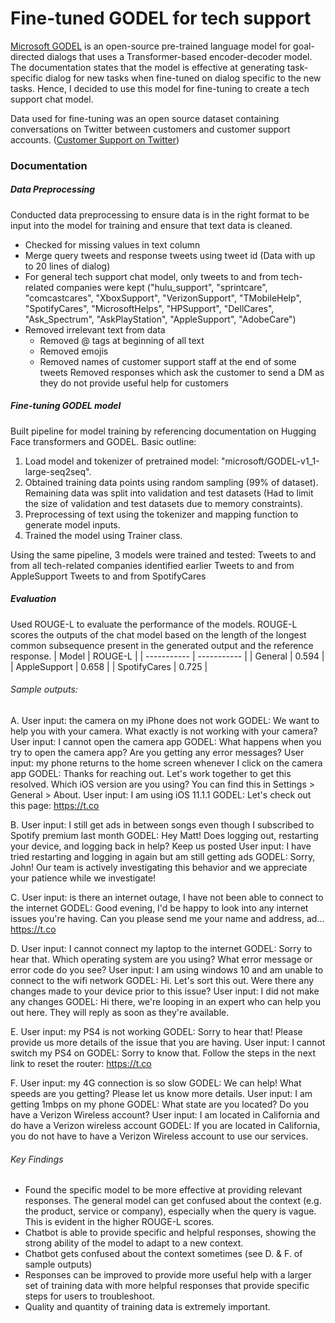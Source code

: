 # Fine-tuned GODEL for tech support

[Microsoft GODEL](https://www.microsoft.com/en-us/research/project/godel/) is an open-source pre-trained language model for goal-directed dialogs that uses a Transformer-based encoder-decoder model. The documentation states that the model is effective at generating task-specific dialog for new tasks when fine-tuned on dialog specific to the new tasks. Hence, I decided to use this model for fine-tuning to create a tech support chat model.

Data used for fine-tuning was an open source dataset containing conversations on Twitter between customers and customer support accounts. ([Customer Support on Twitter](https://www.kaggle.com/datasets/thoughtvector/customer-support-on-twitter))

### Documentation 
##### Data Preprocessing
Conducted data preprocessing to ensure data is in the right format to be input into the model for training and ensure that text data is cleaned.
- Checked for missing values in text column
- Merge query tweets and response tweets using tweet id (Data with up to 20 lines of dialog)
- For general tech support chat model, only tweets to and from tech-related companies were kept ("hulu_support", "sprintcare", "comcastcares", "XboxSupport", "VerizonSupport", "TMobileHelp", "SpotifyCares", "MicrosoftHelps", "HPSupport", "DellCares", "Ask_Spectrum", "AskPlayStation", "AppleSupport", "AdobeCare")
- Removed irrelevant text from data
  - Removed @ tags at beginning of all text
  - Removed emojis
  - Removed names of customer support staff at the end of some tweets
Removed responses which ask the customer to send a DM as they do not provide useful help for customers

##### Fine-tuning GODEL model
Built pipeline for model training by referencing documentation on Hugging Face transformers and GODEL. 
Basic outline:
1. Load model and tokenizer of pretrained model: "microsoft/GODEL-v1_1-large-seq2seq".
2. Obtained training data points using random sampling (99% of dataset). Remaining data was split into validation and test datasets (Had to limit the size of validation and test datasets due to memory constraints).
3. Preprocessing of text using the tokenizer and mapping function to generate model inputs.
4. Trained the model using Trainer class.

Using the same pipeline, 3 models were trained and tested: 
Tweets to and from all tech-related companies identified earlier
Tweets to and from AppleSupport
Tweets to and from SpotifyCares

##### Evaluation
Used ROUGE-L to evaluate the performance of the models. ROUGE-L scores the outputs of the chat model based on the length of the longest common subsequence present in the generated output and the reference response. 
| Model      | ROUGE-L |
| ----------- | ----------- |
| General      | 0.594       |
| AppleSupport   | 0.658        |
| SpotifyCares   | 0.725        |

###### Sample outputs:
A.
User input: the camera on my iPhone does not work
GODEL: We want to help you with your camera. What exactly is not working with your camera?
User input: I cannot open the camera app
GODEL: What happens when you try to open the camera app? Are you getting any error messages?
User input: my phone returns to the home screen whenever I click on the camera app
GODEL: Thanks for reaching out. Let's work together to get this resolved. Which iOS version are you using? You can find this in Settings > General > About.
User input: I am using iOS 11.1.1
GODEL: Let's check out this page: https://t.co

B.
User input: I still get ads in between songs even though I subscribed to Spotify premium last month
GODEL: Hey Matt! Does logging out, restarting your device, and logging back in help? Keep us posted
User input: I have tried restarting and logging in again but am still getting ads
GODEL: Sorry, John! Our team is actively investigating this behavior and we appreciate your patience while we investigate!

C.
User input: is there an internet outage, I have not been able to connect to the internet
GODEL: Good evening, I'd be happy to look into any internet issues you're having. Can you please send me your name and address, ad... https://t.co

D.
User input: I cannot connect my laptop to the internet
GODEL: Sorry to hear that. Which operating system are you using? What error message or error code do you see?
User input: I am using windows 10 and am unable to connect to the wifi network
GODEL: Hi. Let's sort this out. Were there any changes made to your device prior to this issue?
User input: I did not make any changes
GODEL: Hi there, we're looping in an expert who can help you out here. They will reply as soon as they're available.

E.
User input: my PS4 is not working
GODEL: Sorry to hear that! Please provide us more details of the issue that you are having.
User input: I cannot switch my PS4 on
GODEL: Sorry to know that. Follow the steps in the next link to reset the router: https://t.co

F.
User input: my 4G connection is so slow
GODEL: We can help! What speeds are you getting? Please let us know more details.
User input: I am getting 1mbps on my phone
GODEL: What state are you located? Do you have a Verizon Wireless account?
User input: I am located in California and do have a Verizon wireless account
GODEL: If you are located in California, you do not have to have a Verizon Wireless account to use our services.

###### Key Findings
- Found the specific model to be more effective at providing relevant responses. The general model can get confused about the context (e.g. the product, service or company), especially when the query is vague. This is evident in the higher ROUGE-L scores.
- Chatbot is able to provide specific and helpful responses, showing the strong ability of the model to adapt to a new context.
- Chatbot gets confused about the context sometimes (see D. & F. of sample outputs)
- Responses can be improved to provide more useful help with a larger set of training data with more helpful responses that provide specific steps for users to troubleshoot.
- Quality and quantity of training data is extremely important.


